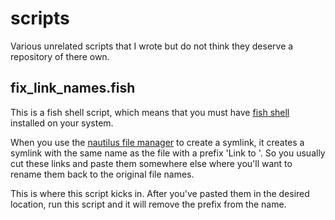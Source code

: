 # scripts
Various unrelated scripts that I wrote but do not think they deserve a repository of there own.

## fix_link_names.fish
This is a fish shell script, which means that you must have [fish shell](https://fishshell.com/) installed on your system.

When you use the [nautilus file manager]() to create a symlink, it creates a symlink with the same name as the file with a prefix 'Link to '.
So you usually cut these links and paste them somewhere else where you'll want to rename them back to the original file names.

This is where this script kicks in. After you've pasted them in the desired location, run this script and it will remove the prefix from the name.
